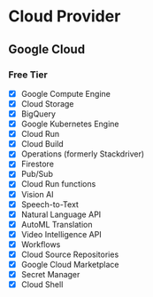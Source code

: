 # Cloud Provider

## Google Cloud 


### Free Tier

- [x] Google Compute Engine
- [x] Cloud Storage
- [x] BigQuery
- [x] Google Kubernetes Engine
- [x] Cloud Run
- [x] Cloud Build
- [x] Operations (formerly Stackdriver)
- [x] Firestore
- [x] Pub/Sub
- [x] Cloud Run functions
- [x] Vision AI
- [x] Speech-to-Text
- [x] Natural Language API
- [x] AutoML Translation
- [x] Video Intelligence API
- [x] Workflows
- [x] Cloud Source Repositories
- [x] Google Cloud Marketplace
- [x] Secret Manager
- [x] Cloud Shell
